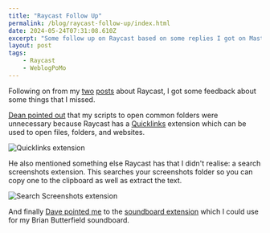 ```yaml
---
title: "Raycast Follow Up"
permalink: /blog/raycast-follow-up/index.html
date: 2024-05-24T07:31:08.610Z
excerpt: "Some follow up on Raycast based on some replies I got on Mastodon"
layout: post
tags:
    - Raycast
    - WeblogPoMo
---
```


Following on from my [two](https://rknight.me/blog/trying-raycast-part-one/) [posts](https://rknight.me/blog/trying-raycast-part-two/) about Raycast, I got some feedback about some things that I missed.

[Dean pointed out](https://twit.social/@deanfx/112490686592546100) that my scripts to open common folders were unnecessary because Raycast has a [Quicklinks](https://www.raycast.com/extensions/quicklinks) extension which can be used to open files, folders, and websites.

![Quicklinks extension](https://cdn.rknight.me/site/raycast-ex-quicklinks.jpg)

He also mentioned something else Raycast has that I didn't realise: a search screenshots extension. This searches your screenshots folder so you can copy one to the clipboard as well as extract the text. 

![Search Screenshots extension](https://cdn.rknight.me/site/raycast-ex-search-screenshots.jpg)

And finally [Dave pointed me](https://mastodon.social/@davepowers/112493742867841720) to the [soundboard extension](https://www.raycast.com/pernielsentikaer/soundboard) which I could use for my Brian Butterfield soundboard.